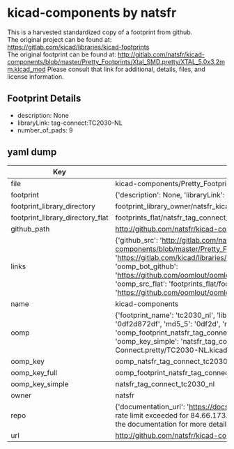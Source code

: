 # kicad-components by natsfr  
This is a harvested standardized copy of a footprint from github.  
The original project can be found at:  
https://gitlab.com/kicad/libraries/kicad-footprints  
The original footprint can be found at:
http://gitlab.com/natsfr/kicad-components/blob/master/Pretty_Footprints/Xtal_SMD.pretty/XTAL_5.0x3.2mm.kicad_mod
Please consult that link for additional, details, files, and license information.  
## Footprint Details
* description: None  
* libraryLink: tag-connect:TC2030-NL  
* number_of_pads: 9  
## yaml dump  
| Key | Value |  
| --- | --- |  
| file | kicad-components/Pretty_Footprints/Tag-Connect.pretty/TC2030-NL.kicad_mod |  
| footprint | {'description': None, 'libraryLink': 'tag-connect:TC2030-NL', 'number_of_pads': 9} |  
| footprint_library_directory | footprint_library_owner/natsfr_kicad-components |  
| footprint_library_directory_flat | footprints_flat/natsfr_tag_connect_tc2030_nl/working |  
| github_path | http://github.com/natsfr/kicad-components/blob/master/Pretty_Footprints/Tag-Connect.pretty/TC2030-NL.kicad_mod |  
| links | {'github_src': 'http://gitlab.com/natsfr/kicad-components/blob/master/Pretty_Footprints/Xtal_SMD.pretty/XTAL_5.0x3.2mm.kicad_mod', 'github_src_repo': 'https://gitlab.com/kicad/libraries/kicad-footprints', 'oomp_bot': 'footprints/natsfr_tag_connect_tc2030_nl/working', 'oomp_bot_github': 'https://github.com/oomlout/oomlout_oomp_footprint_bot/tree/main/footprints/natsfr_tag_connect_tc2030_nl/working', 'oomp_src_flat': 'footprints_flat/footprints_flat/natsfr_tag_connect_tc2030_nl/working', 'oomp_src_flat_github': 'https://github.com/oomlout/oomlout_oomp_footprint_src/tree/main/footprints_flat/natsfr_tag_connect_tc2030_nl/working'} |  
| name | kicad-components |  
| oomp | {'footprint_name': 'tc2030_nl', 'library_name': 'tag_connect', 'md5': '0df2d872df7ddd770c89b2ca1b3780f3', 'md5_10': '0df2d872df', 'md5_5': '0df2d', 'md5_6': '0df2d8', 'oomp_key': 'oomp_natsfr_tag_connect_tc2030_nl', 'oomp_key_extra': 'oomp_footprint_natsfr_tag_connect_tc2030_nl', 'oomp_key_full': 'oomp_footprint_natsfr_tag_connect_tc2030_nl_0df2d8', 'oomp_key_simple': 'natsfr_tag_connect_tc2030_nl', 'original_filename': 'kicad-components/Pretty_Footprints/Tag-Connect.pretty/TC2030-NL.kicad_mod', 'owner_name': 'natsfr'} |  
| oomp_key | oomp_natsfr_tag_connect_tc2030_nl |  
| oomp_key_full | oomp_footprint_natsfr_tag_connect_tc2030_nl |  
| oomp_key_simple | natsfr_tag_connect_tc2030_nl |  
| owner | natsfr |  
| repo | {'documentation_url': 'https://docs.github.com/rest/overview/resources-in-the-rest-api#rate-limiting', 'message': "API rate limit exceeded for 84.66.173.59. (But here's the good news: Authenticated requests get a higher rate limit. Check out the documentation for more details.)"} |  
| url | http://github.com/natsfr/kicad-components |  

